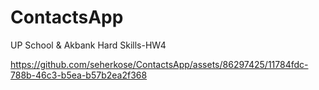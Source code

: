 # ContactsApp
UP School & Akbank Hard Skills-HW4  



https://github.com/seherkose/ContactsApp/assets/86297425/11784fdc-788b-46c3-b5ea-b57b2ea2f368

